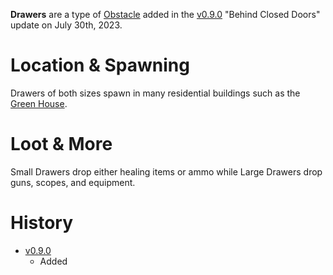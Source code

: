 **Drawers** are a type of [Obstacle](/obstacles) added in the [v0.9.0](https://github.com/HasangerGames/suroi/releases/tag/v0.9.0) "Behind Closed Doors" update on July 30th, 2023.

# Location & Spawning

Drawers of both sizes spawn in many residential buildings such as the [Green House](/buildings/green_house).

# Loot & More

Small Drawers drop either healing items or ammo while Large Drawers drop guns, scopes, and equipment.

# History

- [v0.9.0](https://github.com/HasangerGames/suroi/releases/tag/v0.9.0)
  - Added
